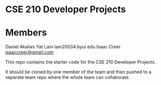 # CSE 210 Developer Projects
# Members
Daniel Akalws
Yat Lam lam20034.byui.edu
Isaac Creer isaaccreer@gmail.com

This repo contains the starter code for the CSE 210 Developer Projects.

It should be cloned by one member of the team and then pushed to a separate team repo where the whole team can collaborate.
